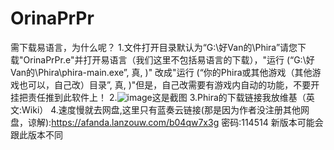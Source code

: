 # OrinaPrPr
需下载易语言，为什么呢？
1.文件打开目录默认为“G:\好Van的\Phira”请您下载"OrinaPrPr.e"并打开易语言（我们这里不包括易语言的下载），"运行 (“G:\好Van的\Phira\phira-main.exe”, 真, )"
改成"运行 (“你的Phira或其他游戏（其他游戏也可以，自己改）目录”, 真, )"但是，自己改需要有游戏内自动的功能，不要开挂把责任推到此软件上！
2.![image](https://github.com/MikVome/OrinaPrPr/assets/154685900/780328f0-eaed-4748-85ad-d7b5d0c6ff8a)这是截图
3.Phira的下载链接我放维基（英文:Wiki）
4.速度慢就去网盘,这里只有蓝奏云链接(那是因为作者没注册其他网盘，谅解):https://afanda.lanzouw.com/b04qw7x3g  密码:114514
新版本可能会跟此版本不同
